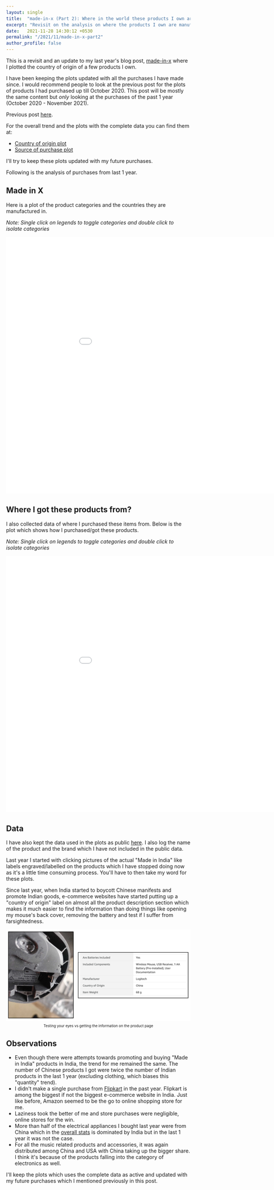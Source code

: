```yaml
---
layout: single
title:  "made-in-x (Part 2): Where in the world these products I own are manufactured in?"
excerpt: "Revisit on the analysis on where the products I own are manufactured in"
date:   2021-11-28 14:30:12 +0530
permalink: "/2021/11/made-in-x-part2"
author_profile: false
---
```


This is a revisit and an update to my last year's blog post,
[made-in-x][made-in-x] where I plotted the country of origin of a few products
I own.

I have been keeping the plots updated with all the purchases I have made since.
I would recommend people to look at the previous post for the plots of products
I had purchased up till October 2020. This post will be mostly the same content
but *only* looking at the purchases of the past 1 year (October 2020 - November
2021).

Previous post [here][made-in-x].

For the overall trend and the plots with the complete data you can find them at:
- [Country of origin plot][country-of-origin-complete]
- [Source of purchase plot][source-of-purchase-complete]

I'll try to keep these plots updated with my future purchases.

Following is the analysis of purchases from last 1 year.

## Made in X

Here is a plot of the product categories and the countries they are
manufactured in.

*Note: Single click on legends to toggle categories and double click to isolate categories*

<iframe id="plotly-custom" width="1000" height="700" frameborder="0" scrolling="yes" src="//plotly.com/~vipul/108.embed"></iframe>


## Where I got these products from?

I also collected data of where I purchased these items from. Below is the plot
which shows how I purchased/got these products.

*Note: Single click on legends to toggle categories and double click to isolate categories*

<iframe id="plotly-custom" width="1000" height="700" frameborder="0" scrolling="no" src="//plotly.com/~vipul/108.embed"></iframe>

## Data

I have also kept the data used in the plots as public [here][data]. I also log
the name of the product and the brand which I have not included in the public
data.

Last year I started with clicking pictures of the actual "Made in India" like
labels engraved/labelled on the products which I have stopped doing now as it's
a little time consuming process. You'll have to then take my word for these
plots.

Since last year, when India started to boycott Chinese manifests and promote
Indian goods, e-commerce websites have started putting up a "country of origin"
label on almost all the product description section which makes it much easier
to find the information than doing things like opening my mouse's back cover,
removing the battery and test if I suffer from farsightedness.

<div style="text-align: center">
<img src="/assets/images/made-in-x-eye-test.png" alt="speaker-jack" style="width:800px;"/>
<p style="text-align:center;font-size:0.7em;margin-top:5px">Testing your eyes vs getting the information on the product page</p>
</div>


## Observations

- Even though there were attempts towards promoting and buying "Made in India"
  products in India, the trend for me remained the same. The number of Chinese
  products I got were twice the number of Indian products in the last 1 year
  (excluding clothing, which biases this "quantity" trend).
- I didn't make a single purchase from [Flipkart][flipkart] in the past year.
  Flipkart is among the biggest if not the biggest e-commerce website in India.
  Just like before, Amazon seemed to be the go to online shopping store for me.
- Laziness took the better of me and store purchases were negligible, online
  stores for the win.
- More than half of the electrical appliances I bought last year were from
  China which in the [overall stats][country-of-origin-complete] is dominated
  by India but in the last 1 year it was not the case.
- For all the music related products and accessories, it was again distributed
  among China and USA with China taking up the bigger share. I think it's
  because of the products falling into the category of electronics as well.

I'll keep the plots which uses the complete data as active and updated with my
future purchases which I mentioned previously in this post.


[made-in-x]: https://vipul.xyz/2020/10/made-in-x
[data]: https://docs.google.com/spreadsheets/d/1GyJ6OlXGivpsg-tUFN3Qn0hLIxMWVIKGnqVh5liJO10/edit?usp=sharing
[flipkart]: https://en.wikipedia.org/wiki/Flipkart
[country-of-origin-complete]: https://chart-studio.plotly.com/~vipul/134
[source-of-purchase-complete]: https://chart-studio.plotly.com/~vipul/136
